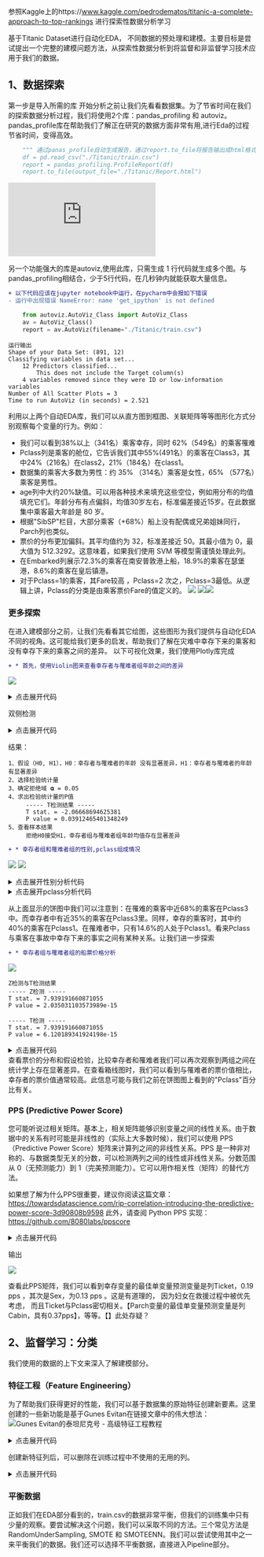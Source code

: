 参照Kaggle上的https://www.kaggle.com/pedrodematos/titanic-a-complete-approach-to-top-rankings 进行探索性数据分析学习

基于Titanic Dataset进行自动化EDA， 不同数据的预处理和建模。主要目标是尝试提出一个完整的建模问题方法，从探索性数据分析到将监督和非监督学习技术应用于我们的数据。

## 1、数据探索

第一步是导入所需的库
开始分析之前让我们先看看数据集。为了节省时间在我们的探索数据分析过程，我们将使用2个库：pandas_profiling 和 autoviz。pandas_profile库在帮助我们了解正在研究的数据方面非常有用,进行Eda的过程节省时间，变得高效。

``` python
    """ 通过panas_profile自动生成报告，通过report.to_file将报告输出成html格式 “”“
    df = pd.read_csv("./Titanic/train.csv")
    report = pandas_profiling.ProfileReport(df)
    report.to_file(output_file="./Titanic/Report.html")
```

![输出报告](https://github.com/vivian315/KaggleEDA/blob/main/Report.html)

另一个功能强大的库是autoviz,使用此库，只需生成 1 行代码就生成多个图。与pandas_profiling相结合，少于5行代码，在几秒钟内就能获取大量信息。

```diff
+ 以下代码应该在jupyter notebook中运行，在pycharm中会报如下错误
- 运行中出现错误 NameError: name 'get_ipython' is not defined
```

``` python
    from autoviz.AutoViz_Class import AutoViz_Class
    av = AutoViz_Class()
    report = av.AutoViz(filename="./Titanic/train.csv")
```
    运行输出
    Shape of your Data Set: (891, 12)
    Classifying variables in data set...
        12 Predictors classified...
            This does not include the Target column(s)
        4 variables removed since they were ID or low-information variables
    Number of All Scatter Plots = 3
    Time to run AutoViz (in seconds) = 2.521

利用以上两个自动EDA库，我们可以从直方图到框图、关联矩阵等等图形化方式分别观察每个变量的行为。例如：
* 我们可以看到38%以上（341名）乘客幸存，同时 62%（549名）的乘客罹难
* Pclass列是乘客的舱位，它告诉我们其中55%(491名）的乘客在Class3，其中24%（216名）在class2，21%（184名）在class1。
* 数据集的乘客大多数为男性：约 35% （314名）乘客是女性，65% （577名）乘客是男性。
* age列中大约20%缺值。可以用各种技术来填充这些空位，例如用分布的均值填充它们。年龄分布有点偏斜，均值30岁左右，标准偏差接近15岁。在此数据集中乘客最大年龄是 80 岁。
* 根据"SibSP"栏目，大部分乘客（+68%）船上没有配偶或兄弟姐妹同行，Parch列也类似。
* 票价的分布更加偏斜。其平均值约为 32，标准差接近 50。其最小值为 0，最大值为 512.3292。这意味着，如果我们使用 SVM 等模型需谨慎处理此列。
* 在Embarked列展示72.3%的乘客在南安普敦港上船，18.9%的乘客在瑟堡港，8.6%的乘客在皇后镇港。
* 对于Pclass=1的乘客，其Fare较高 ，Pclass=2 次之，Pclass=3最低。从逻辑上讲，Pclass的分类是由乘客票价Fare的值定义的。
![](https://github.com/vivian315/KaggleEDA/blob/main/screenshots/p1.png?raw=true)
![](https://github.com/vivian315/KaggleEDA/blob/main/screenshots/pr1.png?raw=true)![](https://github.com/vivian315/KaggleEDA/blob/main/screenshots/pr2.png?raw=true)

### 更多探索
在进入建模部分之前，让我们先看看其它绘图，这些图形为我们提供与自动化EDA不同的视角。这可能给我们更多的启发，帮助我们了解在灾难中幸存下来的乘客和没有幸存下来的乘客之间的差异。
以下可视化效果，我们使用Plotly库完成

``` diff
+ * 首先，使用Violin图来查看幸存者与罹难者组年龄之间的差异
```

![](https://github.com/vivian315/KaggleEDA/blob/main/screenshots/P21.png?raw=true)

<details>
    <summary>点击展开代码</summary>
    
``` python 
    
        df = pd.read_csv("./Titanic/train.csv")
        df_survivors = df[df["Survived"] == 1]
        df_nonsurvivors = df[df["Survived"] == 0]

        # Violin 图填充数据
        violin_survivors = go.Violin(
            y=df_survivors["Age"],
            x=df_survivors["Survived"],
            name="Survivors",
            marker_color="forestgreen",
            box_visible=True)

        violin_nonsurvivors = go.Violin(
            y=df_nonsurvivors["Age"],
            x=df_nonsurvivors["Survived"],
            name="Non-Survivors",
            marker_color="darkred",
            box_visible=True)

        data = [violin_nonsurvivors, violin_survivors]

        # 设置背景色标题等
        layout = go.Layout(
            paper_bgcolor="rgba(0,0,0,0)",
            plot_bgcolor="rgba(0,0,0,0)",
            title="幸存者年龄 vs 罹难者年龄",
            xaxis=dict(
                title="幸存否"
            ),
            yaxis=dict(
                title="年龄"
            )
        )

        fig = go.Figure(data=data, layout=layout)
        fig.show()
```
</details>

双侧检测

<details>
<summary>点击展开代码</summary>
    
``` python
    print("1、确定进行检验的假设（H0, H1），H0：幸存者与罹难者的年龄 没有显著差异，H1：幸存者与罹难者的年龄 有显著差异")
    print("2、选择检验统计量")
    df = pd.read_csv("./Titanic/train.csv")
    df_survivors = df[df["Survived"] == 1]
    df_nonsurvivors = df[df["Survived"] == 0]
    # 过滤年龄缺失的行
    dist = df["Age"].dropna()
    dist_a = df_survivors['Age'].dropna()
    dist_b = df_nonsurvivors['Age'].dropna()

    print("3、确定拒绝域 𝛂 = 0.05")
    print("4、求出检验统计量的P值")
    t_stat, p_value = stats.ttest_ind(dist_a, dist_b)
    print("\t\t----- T检测结果 -----")
    print("\t\tT stat. = " + str(t_stat))
    print("\t\tP value = " + str(p_value))  # P-value > 0.05，接受原假设，<0.05拒绝原假设
    print("5、查看样本结果")
    if p_value > 0.05:
        print("\t\tp值大于0.05接受H0拒绝H1 幸存者组与罹难者组年龄均值不存在显著差异")
    else:
        print("\t\tp值小于0.05拒绝H0接受H1，幸存者组与罹难者组年龄均值存在显著差异")
    print("")
```

</details>

结果：

    1、假设（H0, H1），H0：幸存者与罹难者的年龄 没有显著差异，H1：幸存者与罹难者的年龄 有显著差异
    2、选择检验统计量
    3、确定拒绝域 𝛂 = 0.05
    4、求出检验统计量的P值
         ----- T检测结果 -----
         T stat. = -2.06668694625381
         P value = 0.03912465401348249
    5、查看样本结果
         拒绝H0接受H1，幸存者组与罹难者组年龄均值存在显著差异
``` diff         
+ * 幸存者组和罹难者组的性别,pclass组成情况
```

![](https://github.com/vivian315/KaggleEDA/blob/main/screenshots/p22.png?raw=true)
![](https://github.com/vivian315/KaggleEDA/blob/main/screenshots/p23.png?raw=true)

<details>
    <summary>点击展开性别分析代码</summary>
    
``` python
    # 在幸存者中按性别计数
    df_survivors_sex = df_survivors["Sex"].value_counts()
    df_survivors_sex = pd.DataFrame({"Sex": df_survivors_sex.index, "count": df_survivors_sex.values})

    # 在罹难者中按性别计数
    df_nonsurvivors_sex = df_nonsurvivors["Sex"].value_counts()
    df_nonsurvivors_sex = pd.DataFrame({"Sex": df_nonsurvivors_sex.index, "count": df_nonsurvivors_sex.values})

    pie_survivors_sex = go.Pie(
        labels=df_survivors_sex["Sex"],
        values=df_survivors_sex["count"],
        domain=dict(x=[0, 0.5]),
        name="幸存者",
        hole=0.5,
        marker=dict(colors=["violet", "cornflowerblue"], line=dict(color="#000000", width=2))
    )

    pie_nonsurvivors_sex = go.Pie(
        labels=df_nonsurvivors_sex["Sex"],
        values=df_nonsurvivors_sex["count"],
        domain=dict(x=[0.5, 1.0]),
        name="罹难者",
        hole=0.5,
        marker=dict(colors=["cornflowerblue", "violet"], line=dict(color="#000000", width=2))
    )

    data = [pie_survivors_sex, pie_nonsurvivors_sex]

    layout = go.Layout(
        paper_bgcolor="rgba(0,0,0,0)",
        plot_bgcolor="rgba(0,0,0,0)",
        title="幸存者与罹难者的性别百分比",
        annotations=[dict(text="幸存者", x=0.18, y=0.5, font_size=15, showarrow=False),
                     dict(text="罹难者", x=0.85, y=0.5, font_size=15, showarrow=False)]
    )
    fig = go.Figure(data=data, layout=layout)
    fig.show()
```
</details>

<details>
    <summary>点击展开pclass分析代码</summary>

``` python

    # 幸存者组按Pclass计数
    df_survivors_pclass = df_survivors["Pclass"].value_counts()
    df_survivors_pclass = pd.DataFrame({"Pclass": df_survivors_pclass.index, "count": df_survivors_pclass.values})

    # 罹难者组按Pclass计数
    df_nonsurvivors_pclass = df_nonsurvivors["Pclass"].value_counts()
    df_nonsurvivors_pclass = pd.DataFrame(
        {"Pclass": df_nonsurvivors_pclass.index, "count": df_nonsurvivors_pclass.values})

    pie_survivors_pclass = go.Pie(
        labels=df_survivors_pclass["Pclass"],
        values=df_survivors_pclass["count"],
        domain=dict(x=[0, 0.5]),
        name="幸存者组",
        hole=0.5,
        marker=dict(colors=["#636EFA", "#EF553B", "#00CC96"], line=dict(color="#000000", width=2))
    )

    pie_nonsurvivors_pclass = go.Pie(
        labels=df_nonsurvivors_pclass["Pclass"],
        values=df_nonsurvivors_pclass["count"],
        domain=dict(x=[0.5, 1.0]),
        name="罹难者组",
        hole=0.5,
        marker=dict(colors=["#EF553B", "#00CC96", "#636EFA"], line=dict(color="#000000", width=2))
    )

    data = [pie_survivors_pclass, pie_nonsurvivors_pclass]

    layout = go.Layout(
        paper_bgcolor="rgba(0,0,0,0)",
        plot_bgcolor="rgba(0,0,0,0)",
        title="幸存者与罹难者的pclass百分比",
        annotations=[dict(text="幸存者组", x=0.18, y=0.5, font_size=15, showarrow=False),
                     dict(text="罹难者组", x=0.85, y=0.5, font_size=15, showarrow=False)]
    )

    fig = go.Figure(data=data, layout=layout)

    fig.show()
```
    
</details>

从上面显示的饼图中我们可以注意到：在罹难的乘客中近68%的乘客在Pclass3中。而幸存者中有近35%的乘客在Pclass3里。同样，幸存的乘客时，其中约40%的乘客在Pclass1。在罹难者中，只有14.6%的人处于Pclass1。看来Pclass与乘客在事故中幸存下来的事实之间有某种关系。让我们进一步探索

``` diff
+ * 幸存者组与罹难者组的船票价格分析
```

![](https://github.com/vivian315/KaggleEDA/blob/main/screenshots/p24.png?raw=true)
   
    Z检测与T检测结果
    ----- Z检测 -----    
    T stat. = 7.939191660871055
    P value = 2.035031103573989e-15

    ----- T检测 -----
    T stat. = 7.939191660871055
    P value = 6.120189341924198e-15

<details>
    <summary> 点击展开代码 </summary>
    
``` python

    fare_survivors_box = go.Box(
        y=df_survivors["Fare"],
        name="幸存者",
        marker=dict(color="navy")
    )

    fare_nonsurvivors_box = go.Box(
        y=df_nonsurvivors["Fare"],
        name="罹难者",
        marker=dict(color="steelblue")
    )

    data = [fare_nonsurvivors_box, fare_survivors_box]

    layout = go.Layout(
        paper_bgcolor="rgba(0,0,0,0)",
        plot_bgcolor="rgba(0,0,0,0)",
        title="幸存者与罹难者的【船票价格】对比",
        barmode="stack",
        yaxis=dict(
            title="船票价格分布"
        )
    )

    fig = go.Figure(data=data, layout=layout)
    fig.show()

    # 去掉Fare为空的行
    dist_c = df_survivors['Fare'].dropna()
    dist_d = df_nonsurvivors['Fare'].dropna()

    # Z-test: 检查分布均值（幸存者票价与非幸存者票价）在统计上是否不同
    t_stat_3, p_value_3 = ztest(dist_c, dist_d)
    print("----- Z检测 -----")
    print("T stat. = " + str(t_stat_3))
    print("P value = " + str(p_value_3))  # P-value< 0.05

    print("")

    # T-test: 检查分布均值（幸存者票价与非幸存者票价）在统计上是否不同
    t_stat_4, p_value_4 = stats.ttest_ind(dist_c, dist_d)
    print("----- T检测 -----")
    print("T stat. = " + str(t_stat_4))
    print("P value = " + str(p_value_4))  # P-value < 0.05
```
</details

查看票价的分布和假设检验，比较幸存者和罹难者我们可以再次观察到两组之间在统计学上存在显著差异。在查看箱线图时，我们可以看到与罹难者的票价值相比，幸存者的票价值通常较高。此信息可能与我们之前在饼图图上看到的"Pclass"百分比有关。

### PPS (Predictive Power Score)

您可能听说过相关矩阵。基本上，相关矩阵能够识别变量之间的线性关系。由于数据中的关系有时可能是非线性的（实际上大多数时候），我们可以使用 PPS（Predictive Power Score）矩阵来计算列之间的非线性关系。PPS 是一种非对称的、与数据类型无关的分数，可以检测两列之间的线性或非线性关系。分数范围从 0（无预测能力）到 1（完美预测能力）。它可以用作相关性（矩阵）的替代方法。

如果想了解为什么PPS很重要，建议你阅读这篇文章：https://towardsdatascience.com/rip-correlation-introducing-the-predictive-power-score-3d90808b9598
此外，请查阅 Python PPS 实现：https://github.com/8080labs/ppscore

<details>
    <summary> 点击展开代码 </summary>
    
``` python

    """ 以下代码在jupyter notebook 上运行"""
    df = pd.read_csv("./Titanic/train.csv")
    matrix_df = ppscore.matrix(df)[["x", "y", "ppscore"]].pivot(columns="x", index="y", values="ppscore")
    matrix_df = matrix_df.apply(lambda x: round(x, 2))  # Rounding matrix_df"s values to 0,XX
    sns.heatmap(matrix_df, vmin=0, vmax=1, cmap="Blues", linewidths=0.75, annot=True)
```
</details>

输出

![](https://github.com/vivian315/KaggleEDA/blob/main/screenshots/p25.png?raw=true)

查看此PPS矩阵，我们可以看到幸存变量的最佳单变量预测变量是列Ticket，0.19 pps ，其次是Sex，为0.13 pps 。这是有道理的， 因为妇女在救援过程中被优先考虑， 而且Ticket与Pclass密切相关。【Parch变量的最佳单变量预测变量是列Cabin，具有0.37pps】，等等。【】此处存疑？

## 2、监督学习：分类
我们使用的数据的上下文来深入了解建模部分。
### 特征工程（Feature Engineering）
为了帮助我们获得更好的性能，我们可以基于数据集的原始特征创建新要素。这里创建的一些新功能是基于Gunes Evitan在链接文章中的伟大想法：![Gunes Evitan的泰坦尼克号 - 高级特征工程教程](https://www.kaggle.com/gunesevitan/titanic-advanced-feature-engineering-tutorial#2.-Feature-Engineering)

<details>
    <summary> 点击展开代码 </summary>
    
``` python
# 关闭 chained_assignments,
# 否则出现警告"SettingWithCopyWarning: A value is trying to be set on a copy of a slice from a DataFrame
pd.options.mode.chained_assignment = None

df = pd.read_csv("./Titanic/train.csv")

# 创建一个AgeCat分类列，18岁以下是young，18到56岁是mature，56岁以上是senior
df['AgeCat'] = ''
df['AgeCat'].loc[(df['Age'] < 18)] = 'young'
df['AgeCat'].loc[(df['Age'] >= 18) & (df['Age'] < 56)] = 'mature'
df['AgeCat'].loc[(df['Age'] >= 56)] = 'senior'

# 创建 FamilySize分类列，小于2人是small，2到5人是medium，5人以上是large
df['FamilySize'] = ''
df['FamilySize'].loc[(df['SibSp'] <= 2)] = 'small'
df['FamilySize'].loc[(df['SibSp'] > 2) & (df['SibSp'] <= 5 )] = 'medium'
df['FamilySize'].loc[(df['SibSp'] > 5)] = 'large'

# 创建 IsAlone分类列，标注是否为单人
df['IsAlone'] = ''
df['IsAlone'].loc[((df['SibSp'] + df['Parch']) > 0)] = 'no'
df['IsAlone'].loc[((df['SibSp'] + df['Parch']) == 0)] = 'yes'

# 创建SexCat分类列标注 Young/Mature/Senior 男士还是 Young/Mature/Senior 女士
df['SexCat'] = ''
df['SexCat'].loc[(df['Sex'] == 'male') & (df['Age'] <= 21)] = 'youngmale'
df['SexCat'].loc[(df['Sex'] == 'male') & ((df['Age'] > 21) & (df['Age']) < 50)] = 'maturemale'
df['SexCat'].loc[(df['Sex'] == 'male') & (df['Age'] > 50)] = 'seniormale'
df['SexCat'].loc[(df['Sex'] == 'female') & (df['Age'] <= 21)] = 'youngfemale'
df['SexCat'].loc[(df['Sex'] == 'female') & ((df['Age'] > 21) & (df['Age']) < 50)] = 'maturefemale'
df['SexCat'].loc[(df['Sex'] == 'female') & (df['Age'] > 50)] = 'seniorfemale'


# 创建title分类列，Title列值由Name的前缀提取
# 另外创建Is_Married分类列，指明是否结婚，Mrstitle的幸存率高于其它女性title
df['Title'] = df['Name'].str.split(', ', expand=True)[1].str.split('.', expand=True)[0]
df['Is_Married'] = 0
df['Is_Married'].loc[df['Title'] == 'Mrs'] = 1
df['Title'] = df['Title'].replace(['Miss', 'Mrs','Ms', 'Mlle', 'Lady', 'Mme', 'the Countess', 'Dona'], 'Miss/Mrs/Ms')
df['Title'] = df['Title'].replace(['Dr', 'Col', 'Major', 'Jonkheer', 'Capt', 'Sir', 'Don', 'Rev'], 'Dr/Military/Noble/Clergy')


# 创建"Ticket Frequency"特征列
# 有太多的票值需要分析，因此按频率对它们进行分组会使事情更容易
df['Ticket_Frequency'] = df.groupby('Ticket')['Ticket'].transform('count')
```
</details>

创建新特征列后，可以删除在训练过程中不使用的无用的列。

<details>
    <summary> 点击展开代码 </summary>

``` python
    # 拆分目标
    target = df['Survived']

    # 删除无用列
    df.drop(['PassengerId', 'Survived', 'Ticket', 'Name', 'Cabin'], axis=1, inplace=True)

    df.to_csv("./Titanic/train_target.csv")
    # 拆分分类列和数值列
    categorical_df = df.select_dtypes(include=['object'])
    numeric_df = df.select_dtypes(exclude=['object'])

    # 存储分类列和数字列的名称。
    categorical_columns = list(categorical_df.columns)
    numeric_columns = list(numeric_df.columns)

    print("Categorical columns:\n", categorical_columns)
    print("\nNumeric columns:\n", numeric_columns)

    return target, categorical_columns, numeric_columns
```
</details>

### 平衡数据
正如我们在EDA部分看到的，train.csv的数据非常平衡，但我们的训练集中只有少量的观察。要尝试解决这个问题，我们可以采取不同的方法。三个常见方法是 RandomUnderSampling, SMOTE 和 SMOTEENN。我们可以尝试使用其中之一来平衡我们的数据。我们还可以选择不平衡数据，直接进入Pipeline部分。
